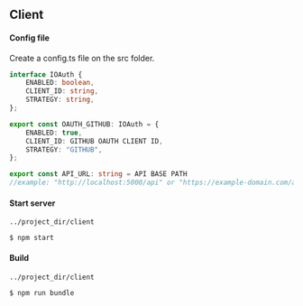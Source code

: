 ## Client

#### Config file

Create a config.ts file on the src folder.

```ts
interface IOAuth {
    ENABLED: boolean,
    CLIENT_ID: string,
    STRATEGY: string,
};

export const OAUTH_GITHUB: IOAuth = {
    ENABLED: true,
    CLIENT_ID: GITHUB OAUTH CLIENT ID,
    STRATEGY: "GITHUB",
};

export const API_URL: string = API BASE PATH
//example: "http://localhost:5000/api" or "https://example-domain.com/api"
```

#### Start server

```
../project_dir/client

$ npm start
```

#### Build

```
../project_dir/client

$ npm run bundle
```
